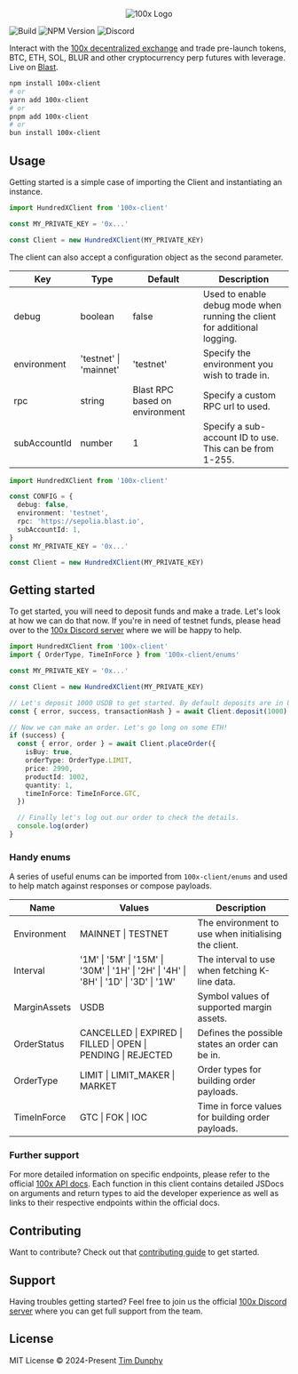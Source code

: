 <p align="center">
  <img alt="100x Logo" src="https://app.100x.finance/brand/100x-bg-blue.webp" />
</p>

![Build](https://img.shields.io/github/actions/workflow/status/MeanBoyCousin/100xClient/release.yml?style=flat-square&label=Build&color=%234177f6&link=https://github.com/MeanBoyCousin/100xClient/actions/workflows/release.yml)
![NPM Version](https://img.shields.io/npm/v/100x-client?style=flat-square&label=NPM&color=%234177f6&link=https://www.npmjs.com/package/100x-client)
![Discord](https://img.shields.io/discord/1203621012659249192?style=flat-square&logo=discord&logoColor=%23fff&label=Discord&color=%234177f6&link=https://discord.gg/100xdex)

Interact with the [100x decentralized exchange](https://100x.finance/) and trade pre-launch tokens, BTC, ETH, SOL, BLUR and other cryptocurrency perp futures with leverage. Live on [Blast](https://blast.io/en).

```bash
npm install 100x-client
# or
yarn add 100x-client
# or
pnpm add 100x-client
# or
bun install 100x-client
```

## Usage

Getting started is a simple case of importing the Client and instantiating an instance.

```ts
import HundredXClient from '100x-client'

const MY_PRIVATE_KEY = '0x...'

const Client = new HundredXClient(MY_PRIVATE_KEY)
```

The client can also accept a configuration object as the second parameter.

| Key          | Type                   | Default                        | Description                                                               |
|--------------|------------------------|--------------------------------|---------------------------------------------------------------------------|
| debug        | boolean                | false                          | Used to enable debug mode when running the client for additional logging. |
| environment  | 'testnet' \| 'mainnet' | 'testnet'                      | Specify the environment you wish to trade in.                             |
| rpc          | string                 | Blast RPC based on environment | Specify a custom RPC url to used.                                         |
| subAccountId | number                 | 1                              | Specify a sub-account ID to use. This can be from 1-255.                  |

```ts
import HundredXClient from '100x-client'

const CONFIG = {
  debug: false,
  environment: 'testnet',
  rpc: 'https://sepolia.blast.io',
  subAccountId: 1,
}
const MY_PRIVATE_KEY = '0x...'

const Client = new HundredXClient(MY_PRIVATE_KEY)
```

## Getting started

To get started, you will need to deposit funds and make a trade. Let's look at how we can do that now. If you're in need of testnet funds, please head over to the [100x Discord server](https://discord.gg/100xdex) where we will be happy to help.

```ts
import HundredXClient from '100x-client'
import { OrderType, TimeInForce } from '100x-client/enums'

const MY_PRIVATE_KEY = '0x...'

const Client = new HundredXClient(MY_PRIVATE_KEY)

// Let's deposit 1000 USDB to get started. By default deposits are in USDB.
const { error, success, transactionHash } = await Client.deposit(1000)

// Now we can make an order. Let's go long on some ETH!
if (success) {
  const { error, order } = await Client.placeOrder({
    isBuy: true,
    orderType: OrderType.LIMIT,
    price: 2990,
    productId: 1002,
    quantity: 1,
    timeInForce: TimeInForce.GTC,
  })

  // Finally let's log out our order to check the details.
  console.log(order)
}
```

### Handy enums

A series of useful enums can be imported from `100x-client/enums` and used to help match against responses or compose payloads.

| Name         | Values                                                                                 | Description                                          |
|--------------|----------------------------------------------------------------------------------------|------------------------------------------------------|
| Environment  | MAINNET \| TESTNET                                                                     | The environment to use when initialising the client. |
| Interval     | '1M' \| '5M' \| '15M' \| '30M' \| '1H' \| '2H' \| '4H' \| '8H' \| '1D' \| '3D' \| '1W' | The interval to use when fetching K-line data.       |
| MarginAssets | USDB                                                                                   | Symbol values of supported margin assets.            |
| OrderStatus  | CANCELLED \| EXPIRED \| FILLED \| OPEN \| PENDING \| REJECTED                          | Defines the possible states an order can be in.      |
| OrderType    | LIMIT \| LIMIT_MAKER \| MARKET                                                         | Order types for building order payloads.             |
| TimeInForce  | GTC \| FOK \| IOC                                                                      | Time in force values for building order payloads.    |

### Further support

For more detailed information on specific endpoints, please refer to the official [100x API docs](https://100x.readme.io/reference/100x-api-introduction). Each function in this client contains detailed JSDocs on arguments and return types to aid the developer experience as well as links to their respective endpoints within the official docs.

## Contributing

Want to contribute? Check out that [contributing guide](https://github.com/MeanBoyCousin/100xClient/blob/master/CONTRIBUTING.md) to get started.

## Support

Having troubles getting started? Feel free to join us the official [100x Discord server](https://discord.gg/100xdex) where you can get full support from the team.

## License

MIT License © 2024-Present [Tim Dunphy](https://github.com/MeanBoyCousin)
